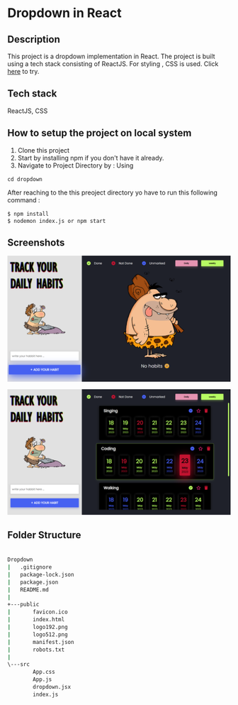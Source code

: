 # Dropdown in React
## Description
This project is a dropdown implementation in React. The project is built using a tech stack consisting of ReactJS. For styling , CSS is used.
  Click [here](https://dropdown-react-cn.netlify.app/) to try.

## Tech stack
  ReactJS, CSS



## How to setup the project on local system
  1. Clone this project
  2. Start by installing npm if you don't have it already.
  3. Navigate to Project Directory by : Using
  ```
  cd dropdown
  ```

  After reaching to the this preoject directory yo have to run this following command :
  ```
  $ npm install
  $ nodemon index.js or npm start
  ```

 ## Screenshots
  ![Screenshot 1](https://github.com/ashish88pal/habitTrackerReactCN/blob/27587310225a8fc1464f52aaa93c8b4baf870a09/src/screenshots/ss1.png?raw=true)

  ![Screenshot 2](https://github.com/ashish88pal/habitTrackerReactCN/blob/27587310225a8fc1464f52aaa93c8b4baf870a09/src/screenshots/ss2.png?raw=true)







  ## Folder Structure
```bash

Dropdown
|   .gitignore
|   package-lock.json
|   package.json
|   README.md
|
+---public
|       favicon.ico
|       index.html
|       logo192.png
|       logo512.png
|       manifest.json
|       robots.txt
|
\---src
        App.css
        App.js
        dropdown.jsx
        index.js
```
